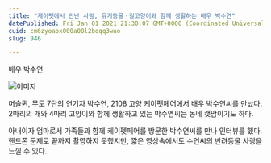 ```yaml
---
title: "케이펫에서 만난 사람, 유기동물ㆍ길고양이와 함께 생활하는 배우 박수연"
datePublished: Fri Jan 01 2021 21:30:07 GMT+0000 (Coordinated Universal Time)
cuid: cm6zyoaox000a08l2boqq3wao
slug: 946

---
```



배우 박수연

![이미지](https://cdn.hashnode.com/res/hashnode/image/upload/v1739246858921/d8bb2444-88c0-421c-bba2-285afae8fddb.png)

머슬퀸, 무도 7단의 연기자 박수연, 2108 고양 케이펫페어에서 배우 박수연씨를 만났다. 2마리의 개와 4마리 고양이와 함께 생활하고 있는 박수연씨는 동네 캣맘이기도 하다.

아내이자 엄마로서 가족들과 함께 케이펫페어를 방문한 박수연씨를 만나 인터뷰를 했다. 핸드폰 문제로 끝까지 촬영하지 못했지만, 짧은 영상속에서도 수연씨의 반려동물 사랑을 느낄 수 있다.